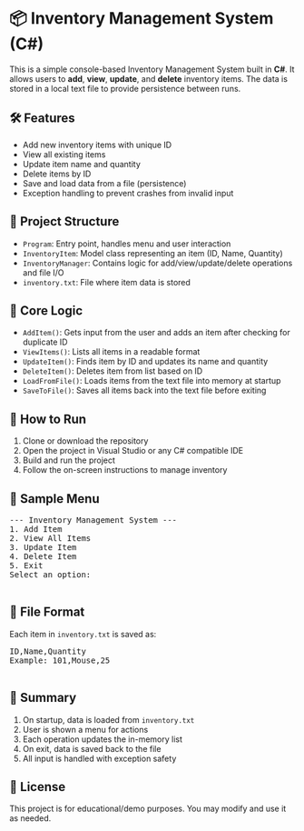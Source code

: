 <!DOCTYPE html>
<html>
<head>
  <meta charset="UTF-8">
</head>
<body>
  <h1>📦 Inventory Management System (C#)</h1>

  <p>This is a simple console-based Inventory Management System built in <strong>C#</strong>. It allows users to <strong>add</strong>, <strong>view</strong>, <strong>update</strong>, and <strong>delete</strong> inventory items. The data is stored in a local text file to provide persistence between runs.</p>

  <h2>🛠️ Features</h2>
  <ul>
    <li>Add new inventory items with unique ID</li>
    <li>View all existing items</li>
    <li>Update item name and quantity</li>
    <li>Delete items by ID</li>
    <li>Save and load data from a file (persistence)</li>
    <li>Exception handling to prevent crashes from invalid input</li>
  </ul>

  <h2>📁 Project Structure</h2>
  <ul>
    <li><code>Program</code>: Entry point, handles menu and user interaction</li>
    <li><code>InventoryItem</code>: Model class representing an item (ID, Name, Quantity)</li>
    <li><code>InventoryManager</code>: Contains logic for add/view/update/delete operations and file I/O</li>
    <li><code>inventory.txt</code>: File where item data is stored</li>
  </ul>

  <h2>🧠 Core Logic</h2>
  <ul>
    <li><code>AddItem()</code>: Gets input from the user and adds an item after checking for duplicate ID</li>
    <li><code>ViewItems()</code>: Lists all items in a readable format</li>
    <li><code>UpdateItem()</code>: Finds item by ID and updates its name and quantity</li>
    <li><code>DeleteItem()</code>: Deletes item from list based on ID</li>
    <li><code>LoadFromFile()</code>: Loads items from the text file into memory at startup</li>
    <li><code>SaveToFile()</code>: Saves all items back into the text file before exiting</li>
  </ul>

  <h2>🚀 How to Run</h2>
  <ol>
    <li>Clone or download the repository</li>
    <li>Open the project in Visual Studio or any C# compatible IDE</li>
    <li>Build and run the project</li>
    <li>Follow the on-screen instructions to manage inventory</li>
  </ol>

  <h2>📝 Sample Menu</h2>
  <pre>
--- Inventory Management System ---
1. Add Item
2. View All Items
3. Update Item
4. Delete Item
5. Exit
Select an option:
  </pre>

  <h2>💾 File Format</h2>
  <p>Each item in <code>inventory.txt</code> is saved as:</p>
  <pre>
ID,Name,Quantity
Example: 101,Mouse,25
  </pre>

  <h2>📌 Summary</h2>
  <ol>
    <li>On startup, data is loaded from <code>inventory.txt</code></li>
    <li>User is shown a menu for actions</li>
    <li>Each operation updates the in-memory list</li>
    <li>On exit, data is saved back to the file</li>
    <li>All input is handled with exception safety</li>
  </ol>

  <h2>📃 License</h2>
  <p>This project is for educational/demo purposes. You may modify and use it as needed.</p>
</body>
</html>
